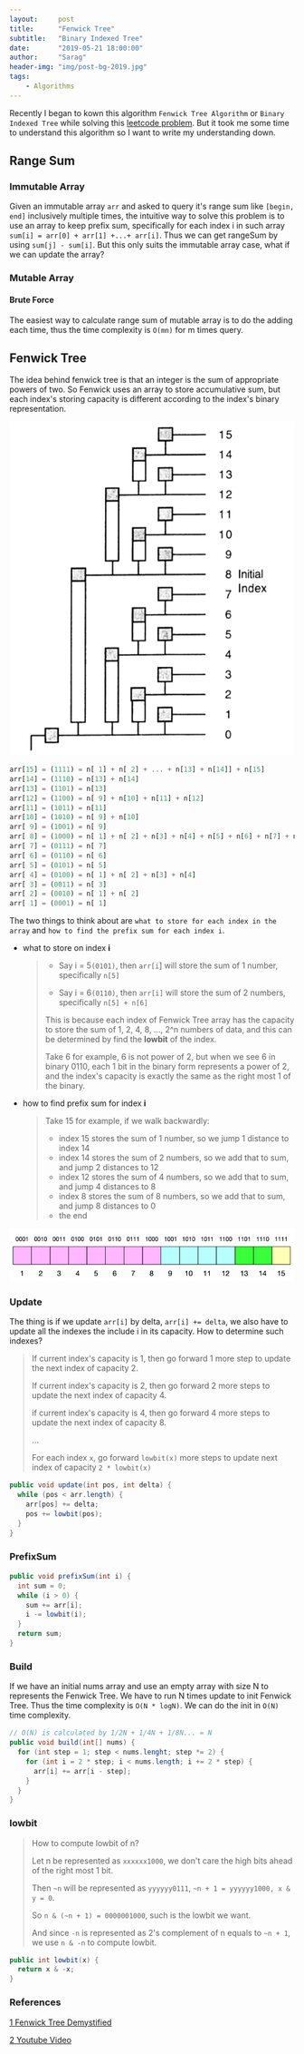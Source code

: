 ```yaml
---
layout:     post
title:      "Fenwick Tree"
subtitle:   "Binary Indexed Tree"
date:       "2019-05-21 18:00:00"
author:     "Sarag"
header-img: "img/post-bg-2019.jpg"
tags:
    - Algorithms
---
```




Recently I began to kown this algorithm `Fenwick Tree Algorithm` or `Binary Indexed Tree` while solving this [leetcode problem](https://leetcode.com/problems/range-sum-query-mutable/). But it took me some time to understand this algorithm so I want to write my understanding down.



## Range Sum

### Immutable Array

Given an immutable array `arr` and asked to query it's range sum like `[begin, end]` inclusively multiple times, the intuitive way to solve this problem is to use an array to keep prefix sum, specifically for each index i in such array `sum[i] = arr[0] + arr[1] +...+ arr[i]`. Thus we can get rangeSum by using `sum[j] - sum[i]`. But this only suits the immutable array case, what if we can update the array?

### Mutable Array

#### Brute Force

The easiest way to calculate range sum of mutable array is to do the adding each time, thus the time complexity is `O(mn)` for m times query. 



## Fenwick Tree

The idea behind fenwick tree is that an integer is the sum of appropriate powers of two. So Fenwick uses an array to store accumulative sum, but each index's storing capacity is different according to the index's binary representation.

![pic from Fenwick's paper](/img/in-post/fenwick_tree_array.png)

```js
arr[15] = (1111) = n[ 1] + n[ 2] + ... + n[13] + n[14]] + n[15]
arr[14] = (1110) = n[13] + n[14]
arr[13] = (1101) = n[13]
arr[12] = (1100) = n[ 9] + n[10] + n[11] + n[12] 
arr[11] = (1011) = n[11]
arr[10] = (1010) = n[ 9] + n[10]
arr[ 9] = (1001) = n[ 9]
arr[ 8] = (1000) = n[ 1] + n[ 2] + n[3] + n[4] + n[5] + n[6] + n[7] + n[8]
arr[ 7] = (0111) = n[ 7]
arr[ 6] = (0110) = n[ 6]
arr[ 5] = (0101) = n[ 5]
arr[ 4] = (0100) = n[ 1] + n[ 2] + n[3] + n[4]
arr[ 3] = (0011) = n[ 3]
arr[ 2] = (0010) = n[ 1] + n[ 2]
arr[ 1] = (0001) = n[ 1]
```



The two things to think about are `what to store for each index in the array` and `how to find the prefix sum for each index i`.

- what to store on index **i**

  > - Say i = 5`(0101)`, then `arr[i`] will store the sum of 1 number, specifically `n[5] `
  >
  > - Say i = 6`(0110)`, then `arr[i]` will store the sum of 2 numbers, specifically `n[5] + n[6] `
  >
  > This is because each index of Fenwick Tree array has the capacity to store the sum of  1, 2, 4, 8, …, 2^n numbers of data, and this can be determined by find the **lowbit** of the index.   
  >
  > Take 6 for example, 6 is not power of 2, but when we see 6 in binary 0110, each 1 bit in the binary form represents a power of 2, and the index's capacity is exactly the same as the right most 1 of the binary. 

- how to find prefix sum for index **i**

  > Take 15 for example, if we walk backwardly: 
  >
  > - index 15 stores the sum of 1 number, so we jump 1 distance to index 14 
  > - index 14 stores the sum of 2 numbers, so we add that to sum, and jump 2 distances to 12 
  > - index 12 stores the sum of 4 numbers, so we add that to sum, and jump 4 distances to 8 
  > - index 8 stores the sum of 8 numbers, so we add that to sum, and jump 8 distances to 0 
  > - the end 

![how to determine prefix sum](/img/in-post/fenwick_tree_array_2.png)



### Update

The thing is if we update `arr[i]` by delta, `arr[i] += delta`, we also have to update all the indexes the include i in its capacity. How to determine such indexes?

>If current index's capacity is 1, then go forward 1 more step to update the next index of capacity 2.  
>
>If current index's capacity is 2, then go forward 2 more steps to update the next index of capacity 4.   
>
>if current index's capacity is 4, then go forward 4 more steps to update the next index of capacity 8.  
>
>…  
>
>For each index `x`, go forward `lowbit(x)` more steps to update next index of capacity  `2 * lowbit(x)`

```java
public void update(int pos, int delta) {
  while (pos < arr.length) {
    arr[pos] += delta;
    pos += lowbit(pos);
  }
}
```



### PrefixSum

```java
public void prefixSum(int i) {
  int sum = 0;
  while (i > 0) {
    sum += arr[i];
    i -= lowbit(i);
  }
  return sum;
}
```



### Build

If we have an initial nums array and use an empty array with size N to represents the Fenwick Tree. We have to run N times update to init Fenwick Tree. Thus the time complexity is `O(N * logN)`. We can do the init in `O(N)` time complexity.

```java
// O(N) is calculated by 1/2N + 1/4N + 1/8N... = N
public void build(int[] nums) {
  for (int step = 1; step < nums.lenght; step *= 2) {
    for (int i = 2 * step; i < nums.length; i += 2 * step) {
      arr[i] += arr[i - step];
    }
  }
}
```



### lowbit

> How to compute lowbit of n?
>
> Let n be represented as `xxxxxx1000`, we don't care the high bits ahead of the right most 1 bit.  
>
> Then `~n` will be represented as `yyyyyy0111`, `~n + 1 = yyyyyy1000, x & y = 0`.   
>
> So `n & (~n + 1) = 0000001000`, such is the lowbit we want.
>
> And since `-n` is represented as 2's complement of n equals to `~n + 1`, we use `n & -n` to compute lowbit.  

```java
public int lowbit(x) {
  return x & -x;
}
```



### References

[1 Fenwick Tree Demystified](https://notes.tweakblogs.net/blog/9835/fenwick-trees-demystified.html)

[2 Youtube Video](https://www.youtube.com/watch?v=kPaJfAUwViY)